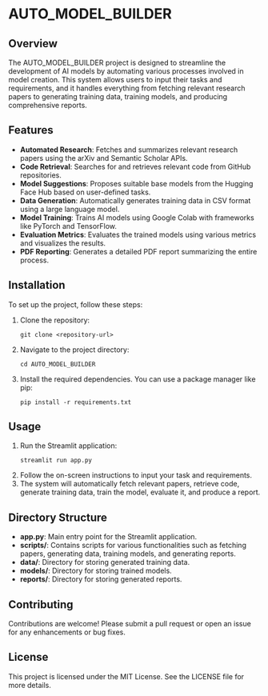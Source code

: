 # AUTO_MODEL_BUILDER

## Overview
The AUTO_MODEL_BUILDER project is designed to streamline the development of AI models by automating various processes involved in model creation. This system allows users to input their tasks and requirements, and it handles everything from fetching relevant research papers to generating training data, training models, and producing comprehensive reports.

## Features
- **Automated Research**: Fetches and summarizes relevant research papers using the arXiv and Semantic Scholar APIs.
- **Code Retrieval**: Searches for and retrieves relevant code from GitHub repositories.
- **Model Suggestions**: Proposes suitable base models from the Hugging Face Hub based on user-defined tasks.
- **Data Generation**: Automatically generates training data in CSV format using a large language model.
- **Model Training**: Trains AI models using Google Colab with frameworks like PyTorch and TensorFlow.
- **Evaluation Metrics**: Evaluates the trained models using various metrics and visualizes the results.
- **PDF Reporting**: Generates a detailed PDF report summarizing the entire process.

## Installation
To set up the project, follow these steps:
1. Clone the repository:
   ```
   git clone <repository-url>
   ```
2. Navigate to the project directory:
   ```
   cd AUTO_MODEL_BUILDER
   ```
3. Install the required dependencies. You can use a package manager like pip:
   ```
   pip install -r requirements.txt
   ```

## Usage
1. Run the Streamlit application:
   ```
   streamlit run app.py
   ```
2. Follow the on-screen instructions to input your task and requirements.
3. The system will automatically fetch relevant papers, retrieve code, generate training data, train the model, evaluate it, and produce a report.

## Directory Structure
- **app.py**: Main entry point for the Streamlit application.
- **scripts/**: Contains scripts for various functionalities such as fetching papers, generating data, training models, and generating reports.
- **data/**: Directory for storing generated training data.
- **models/**: Directory for storing trained models.
- **reports/**: Directory for storing generated reports.

## Contributing
Contributions are welcome! Please submit a pull request or open an issue for any enhancements or bug fixes.

## License
This project is licensed under the MIT License. See the LICENSE file for more details.